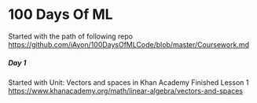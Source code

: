 # 100 Days Of ML


Started with the path of following repo
https://github.com/iAyon/100DaysOfMLCode/blob/master/Coursework.md

##### Day 1

Started with Unit: Vectors and spaces in Khan Academy
Finished Lesson 1 
https://www.khanacademy.org/math/linear-algebra/vectors-and-spaces

